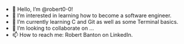 - 👋 Hello, I’m @robert0-0!
- 👀 I’m interested in learning how to become a software engineer.
- 🌱 I’m currently learning C and Git as well as some Terminal basics.
- 💞️ I’m looking to collaborate on ...
- 📫 How to reach me: Robert Banton on LinkedIn.

<!---
robert0-0/robert0-0 is a ✨ special ✨ repository because its `README.md` (this file) appears on your GitHub profile.
You can click the Preview link to take a look at your changes.
--->

